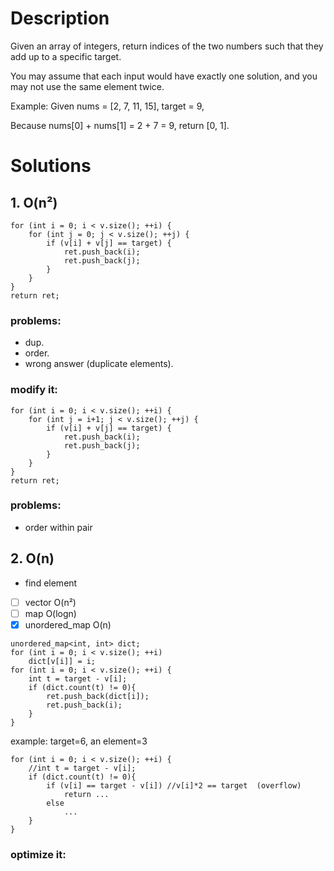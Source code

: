 # Description

Given an array of integers, return indices of the two numbers such that they add up to a specific target.

You may assume that each input would have exactly one solution, and you may not use the same element twice.

Example:
Given nums = [2, 7, 11, 15], target = 9,

Because nums[0] + nums[1] = 2 + 7 = 9,
return [0, 1].


# Solutions

## 1. O(n²)
```
for (int i = 0; i < v.size(); ++i) {
	for (int j = 0; j < v.size(); ++j) {
		if (v[i] + v[j] == target) {
			ret.push_back(i);
			ret.push_back(j);
		}
	}
}
return ret;
```
### problems:
- dup.
- order.
- wrong answer (duplicate elements).
### modify it:
```
for (int i = 0; i < v.size(); ++i) {
	for (int j = i+1; j < v.size(); ++j) {
		if (v[i] + v[j] == target) {
			ret.push_back(i);
			ret.push_back(j);
		}
	}
}
return ret;
```
### problems:
- order within pair

## 2. O(n)
- find element
- [ ] vector O(n²)
- [ ] map O(logn)
- [x] unordered_map O(n)
```
unordered_map<int, int> dict;
for (int i = 0; i < v.size(); ++i)
	dict[v[i]] = i;
for (int i = 0; i < v.size(); ++i) {
	int t = target - v[i];
	if (dict.count(t) != 0){
		ret.push_back(dict[i]);
		ret.push_back(i);
	}
}
```
example: target=6, an element=3
```
for (int i = 0; i < v.size(); ++i) {
	//int t = target - v[i]; 
	if (dict.count(t) != 0){
		if (v[i] == target - v[i]) //v[i]*2 == target  (overflow)
			return ...
		else
			...
	}
}
```
### optimize it:

